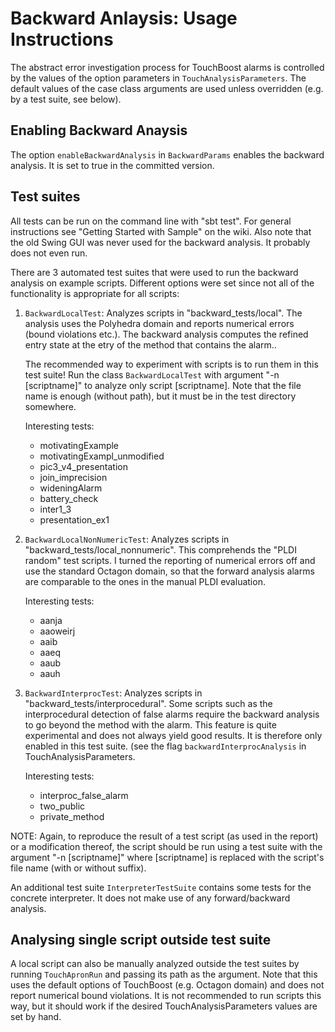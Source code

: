 Backward Anlaysis: Usage Instructions
=====================================

The abstract error investigation process for TouchBoost alarms is controlled by
the  values of the option parameters in `TouchAnalysisParameters`. The default
values of the case class arguments are used unless overridden (e.g. by a test
suite, see below).

Enabling Backward Anaysis
-------------------------
The option `enableBackwardAnalysis` in `BackwardParams` enables the backward
analysis. It is set to true in the committed version.

Test suites
-----------
All tests can be run on the command line with "sbt test". For general
instructions see "Getting Started with Sample" on the wiki. Also note that the
old Swing GUI was never used for the backward analysis. It probably does not
even run.

There are 3 automated test suites that were used to run the backward analysis
on  example scripts. Different options were set since not all of the
functionality is appropriate for all scripts:

1. `BackwardLocalTest`: Analyzes scripts in "backward_tests/local". The
   analysis uses the Polyhedra domain and reports numerical errors (bound
   violations etc.). The backward analysis computes the refined entry state
   at the etry of the method that contains the alarm..

   The recommended way to experiment with scripts is to run them in this test
   suite! Run the class `BackwardLocalTest` with argument "-n [scriptname]" to
   analyze only script [scriptname]. Note that the file name is enough (without
   path), but it must be in the test directory somewhere.

   Interesting tests:
    - motivatingExample
    - motivatingExampl_unmodified
    - pic3_v4_presentation
    - join_imprecision
    - wideningAlarm
    - battery_check
    - inter1_3
    - presentation_ex1

2. `BackwardLocalNonNumericTest`: Analyzes scripts in
   "backward_tests/local_nonnumeric". This comprehends the "PLDI random" test
   scripts. I turned the reporting of numerical errors off and use the
   standard Octagon domain, so that the forward analysis alarms  are comparable
   to the ones in the manual PLDI evaluation.

   Interesting tests:
    - aanja
    - aaoweirj
    - aaib
    - aaeq
    - aaub
    - aauh
    

3. `BackwardInterprocTest`: Analyzes scripts in
   "backward_tests/interprocedural". Some scripts such as the interprocedural
   detection of false alarms require the backward analysis to go beyond the
   method with the alarm. This feature is quite experimental and does not always
   yield good results. It is therefore only enabled in this test suite. 
   (see the flag `backwardInterprocAnalysis` in TouchAnalysisParameters.
   
   Interesting tests:
    - interproc_false_alarm
    - two_public
    - private_method

NOTE: Again, to reproduce the result of a test script (as used in the report) or a
modification thereof, the script should be run using a test suite with the
argument "-n [scriptname]" where [scriptname] is replaced with the script's
file name (with or without suffix).

An additional test suite `InterpreterTestSuite` contains some tests for the concrete interpreter. It does not make use of any forward/backward analysis.

Analysing single script outside test suite
------------------------------------------
A local script can also be manually analyzed outside the test suites by running
`TouchApronRun` and passing its path as the argument. Note that this uses the
default options of TouchBoost (e.g. Octagon domain) and does not report
numerical bound violations. It is not recommended to run scripts this way, but
it should work if the desired TouchAnalysisParameters values are set by hand.


